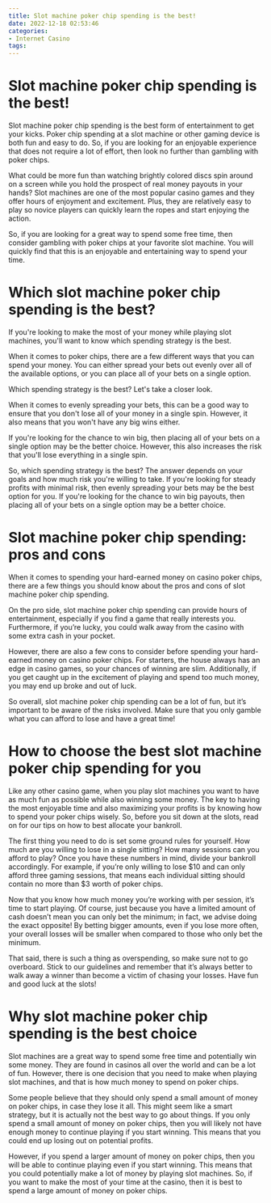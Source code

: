 ```yaml
---
title: Slot machine poker chip spending is the best!
date: 2022-12-18 02:53:46
categories:
- Internet Casino
tags:
---
```



#  Slot machine poker chip spending is the best!

Slot machine poker chip spending is the best form of entertainment to get your kicks. Poker chip spending at a slot machine or other gaming device is both fun and easy to do. So, if you are looking for an enjoyable experience that does not require a lot of effort, then look no further than gambling with poker chips.

What could be more fun than watching brightly colored discs spin around on a screen while you hold the prospect of real money payouts in your hands? Slot machines are one of the most popular casino games and they offer hours of enjoyment and excitement. Plus, they are relatively easy to play so novice players can quickly learn the ropes and start enjoying the action.

So, if you are looking for a great way to spend some free time, then consider gambling with poker chips at your favorite slot machine. You will quickly find that this is an enjoyable and entertaining way to spend your time.

#  Which slot machine poker chip spending is the best?

If you're looking to make the most of your money while playing slot machines, you'll want to know which spending strategy is the best.

When it comes to poker chips, there are a few different ways that you can spend your money. You can either spread your bets out evenly over all of the available options, or you can place all of your bets on a single option.

Which spending strategy is the best? Let's take a closer look.

When it comes to evenly spreading your bets, this can be a good way to ensure that you don't lose all of your money in a single spin. However, it also means that you won't have any big wins either.

If you're looking for the chance to win big, then placing all of your bets on a single option may be the better choice. However, this also increases the risk that you'll lose everything in a single spin.

So, which spending strategy is the best? The answer depends on your goals and how much risk you're willing to take. If you're looking for steady profits with minimal risk, then evenly spreading your bets may be the best option for you. If you're looking for the chance to win big payouts, then placing all of your bets on a single option may be a better choice.

#  Slot machine poker chip spending: pros and cons 

When it comes to spending your hard-earned money on casino poker chips, there are a few things you should know about the pros and cons of slot machine poker chip spending.

On the pro side, slot machine poker chip spending can provide hours of entertainment, especially if you find a game that really interests you. Furthermore, if you’re lucky, you could walk away from the casino with some extra cash in your pocket.

However, there are also a few cons to consider before spending your hard-earned money on casino poker chips. For starters, the house always has an edge in casino games, so your chances of winning are slim. Additionally, if you get caught up in the excitement of playing and spend too much money, you may end up broke and out of luck.

So overall, slot machine poker chip spending can be a lot of fun, but it’s important to be aware of the risks involved. Make sure that you only gamble what you can afford to lose and have a great time!

#  How to choose the best slot machine poker chip spending for you 

Like any other casino game, when you play slot machines you want to have as much fun as possible while also winning some money. The key to having the most enjoyable time and also maximizing your profits is by knowing how to spend your poker chips wisely. So, before you sit down at the slots, read on for our tips on how to best allocate your bankroll.

The first thing you need to do is set some ground rules for yourself. How much are you willing to lose in a single sitting? How many sessions can you afford to play? Once you have these numbers in mind, divide your bankroll accordingly. For example, if you’re only willing to lose $10 and can only afford three gaming sessions, that means each individual sitting should contain no more than $3 worth of poker chips.

Now that you know how much money you’re working with per session, it’s time to start playing. Of course, just because you have a limited amount of cash doesn’t mean you can only bet the minimum; in fact, we advise doing the exact opposite! By betting bigger amounts, even if you lose more often, your overall losses will be smaller when compared to those who only bet the minimum.

That said, there is such a thing as overspending, so make sure not to go overboard. Stick to our guidelines and remember that it’s always better to walk away a winner than become a victim of chasing your losses. Have fun and good luck at the slots!

#  Why slot machine poker chip spending is the best choice

Slot machines are a great way to spend some free time and potentially win some money. They are found in casinos all over the world and can be a lot of fun. However, there is one decision that you need to make when playing slot machines, and that is how much money to spend on poker chips.

Some people believe that they should only spend a small amount of money on poker chips, in case they lose it all. This might seem like a smart strategy, but it is actually not the best way to go about things. If you only spend a small amount of money on poker chips, then you will likely not have enough money to continue playing if you start winning. This means that you could end up losing out on potential profits.

However, if you spend a larger amount of money on poker chips, then you will be able to continue playing even if you start winning. This means that you could potentially make a lot of money by playing slot machines. So, if you want to make the most of your time at the casino, then it is best to spend a large amount of money on poker chips.